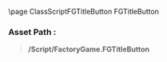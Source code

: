 \page ClassScriptFGTitleButton FGTitleButton
### Asset Path :
<b><blockquote>/Script/FactoryGame.FGTitleButton</blockquote></b>
